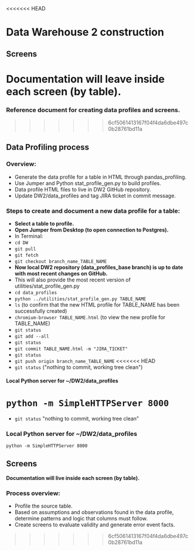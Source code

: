 <<<<<<< HEAD
# Data Warehouse 2 construction

## Screens
**Documentation will leave inside each screen (by table).**
=======
### Reference document for creating data profiles and screens.
>>>>>>> 6cf5061413167f04f4da6dbe497c0b28761bd11a

## Data Profiling process

### Overview:
* Generate the data profile for a table in HTML through pandas_profiling.
* Use Jumper and Python stat_profile_gen.py to build profiles.
* Data profile HTML files to live in DW2 GitHub repository.
* Update DW2/data_profiles and tag JIRA ticket in commit message.

### Steps to create and document a new data profile for a table:
* **Select a table to profile.**
* **Open Jumper from Desktop (to open connection to Postgres).**
* In Terminal:
* `cd DW`
* `git pull`
* `git fetch`
* `git checkout branch_name_TABLE_NAME`
* **Now local DW2 repository (data_profiles_base branch) is up to date with most recent changes on GitHub.**
* This will also provide the most recent version of utilities/stat_profile_gen.py
* `cd data_profiles`
* `python ../utilities/stat_profile_gen.py TABLE_NAME`
* `ls` (to confirm that the new HTML profile for TABLE_NAME has been successfully created)
* `chromium-browser TABLE_NAME.html` (to view the new profile for TABLE_NAME)
* `git status`
* `git add --all`
* `git status`
* `git commit TABLE_NAME.html -m "JIRA_TICKET"`
* `git status`
* `git push origin branch_name_TABLE_NAME`
<<<<<<< HEAD
* `git status` ("nothing to commit, working tree clean")

#### Local Python server for ~/DW2/data_profiles
`python -m SimpleHTTPServer 8000`
=======
* `git status` "nothing to commit, working tree clean"

### Local Python server for ~/DW2/data_profiles
`python -m SimpleHTTPServer 8000`

## Screens
**Documentation will live inside each screen (by table).**
### Process overview:
* Profile the source table.
* Based on assumptions and observations found in the data profile, determine patterns and logic that columns must follow.
* Create screens to evaluate validity and generate error event facts.
>>>>>>> 6cf5061413167f04f4da6dbe497c0b28761bd11a
